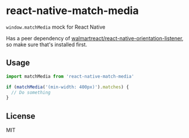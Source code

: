 react-native-match-media
========================

`window.matchMedia` mock for React Native

Has a peer dependency of [walmartreact/react-native-orientation-listener](https://github.com/walmartreact/react-native-orientation-listener), so make sure that's installed first.

## Usage

```js
import matchMedia from 'react-native-match-media'

if (matchMedia('(min-width: 400px)').matches) {
  // Do something
}
```

## License
MIT
